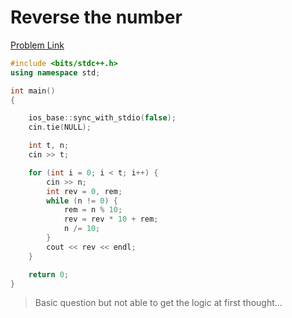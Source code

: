 # Reverse the number

[Problem Link](https://www.codechef.com/LRNDSA01/problems/FLOW007)

``` c++
#include <bits/stdc++.h>
using namespace std;

int main()
{

	ios_base::sync_with_stdio(false);
	cin.tie(NULL);

	int t, n;
	cin >> t;

	for (int i = 0; i < t; i++) {
		cin >> n;
		int rev = 0, rem;
		while (n != 0) {
			rem = n % 10;
			rev = rev * 10 + rem;
			n /= 10;
		}
		cout << rev << endl;
	}

	return 0;
}
```

> Basic question but not able to get the logic at first thought...